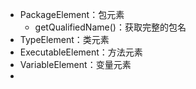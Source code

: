 - PackageElement：包元素
	- getQualifiedName()：获取完整的包名
- TypeElement：类元素
- ExecutableElement：方法元素
- VariableElement：变量元素
-